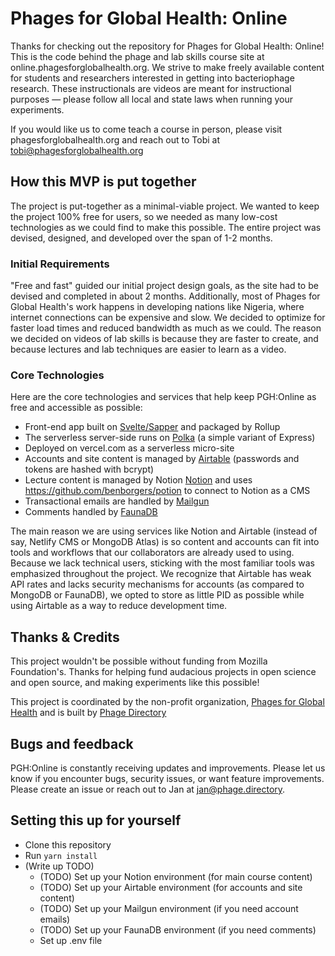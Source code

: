 # Phages for Global Health: Online

Thanks for checking out the repository for Phages for Global Health: Online! This is the code behind the phage and lab skills course site at online.phagesforglobalhealth.org. We strive to make freely available content for students and researchers interested in getting into bacteriophage research. These instructionals are videos are meant for instructional purposes — please follow all local and state laws when running your experiments.

If you would like us to come teach a course in person, please visit phagesforglobalhealth.org and reach out to Tobi at tobi@phagesforglobalhealth.org


## How this MVP is put together

The project is put-together as a minimal-viable project. We wanted to keep the project 100% free for users, so we needed as many low-cost technologies as we could find to make this possible. The entire project was devised, designed, and developed over the span of 1-2 months. 


### Initial Requirements

"Free and fast" guided our initial project design goals, as the site had to be devised and completed in about 2 months. Additionally, most of Phages for Global Health's work happens in developing nations like Nigeria, where internet connections can be expensive and slow. We decided to optimize for faster load times and reduced bandwidth as much as we could. The reason we decided on videos of lab skills is because they are faster to create, and because lectures and lab techniques are easier to learn as a video.


### Core Technologies

Here are the core technologies and services that help keep PGH:Online as free and accessible as possible:
- Front-end app built on [Svelte/Sapper](https://svelte.dev) and packaged by Rollup
- The serverless server-side runs on [Polka](https://github.com/lukeed/polka) (a simple variant of Express)
- Deployed on vercel.com as a serverless micro-site
- Accounts and site content is managed by [Airtable](https://airtable.com) (passwords and tokens are hashed with bcrypt)
- Lecture content is managed by Notion [Notion](https://notion.so) and uses https://github.com/benborgers/potion to connect to Notion as a CMS
- Transactional emails are handled by [Mailgun](https://mailgun.com)
- Comments handled by [FaunaDB](https://fauna.com)

The main reason we are using services like Notion and Airtable (instead of say, Netlify CMS or MongoDB Atlas) is so content and accounts can fit into tools and workflows that our collaborators are already used to using. Because we lack technical users, sticking with the most familiar tools was emphasized throughout the project. We recognize that Airtable has weak API rates and lacks security mechanisms for accounts (as compared to MongoDB or FaunaDB), we opted to store as little PID as possible while using Airtable as a way to reduce development time.



## Thanks & Credits

This project wouldn't be possible without funding from Mozilla Foundation's. Thanks for helping fund audacious projects in open science and open source, and making experiments like this possible!

This project is coordinated by the non-profit organization, [Phages for Global Health](phagesforglobalhealth.org) and is built by [Phage Directory](https://phage.directory)


## Bugs and feedback

PGH:Online is constantly receiving updates and improvements. Please let us know if you encounter bugs, security issues, or want feature improvements. Please create an issue or reach out to Jan at jan@phage.directory.


## Setting this up for yourself

- Clone this repository
- Run `yarn install`
- (Write up TODO)
  - (TODO) Set up your Notion environment (for main course content)
  - (TODO) Set up your Airtable environment (for accounts and site content)
  - (TODO) Set up your Mailgun environment (if you need account emails)
  - (TODO) Set up your FaunaDB environment (if you need comments) 
  - Set up .env file